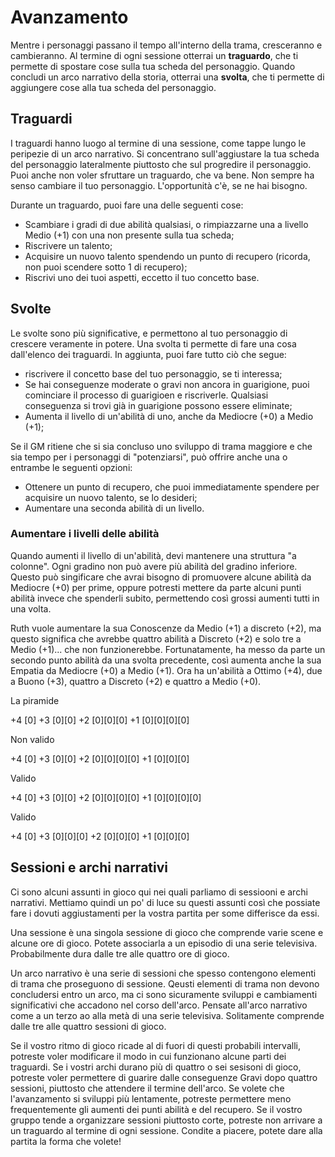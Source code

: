 # Avanzamento

Mentre i personaggi passano il tempo all'interno della trama, cresceranno e cambieranno. Al termine di ogni sessione otterrai un **traguardo**, che ti permette di spostare cose sulla tua scheda del personaggio. Quando concludi un arco narrativo della storia, otterrai una **svolta**, che ti permette di aggiungere cose alla tua scheda del personaggio.

## Traguardi

I traguardi hanno luogo al termine di una sessione, come tappe lungo le peripezie di un arco narrativo. Si concentrano sull'aggiustare la tua scheda del personaggio lateralmente piuttosto che sul progredire il personaggio. Puoi anche non voler sfruttare un traguardo, che va bene. Non sempre ha senso cambiare il tuo personaggio. L'opportunità c'è, se ne hai bisogno.

Durante un traguardo, puoi fare una delle seguenti cose:

* Scambiare i gradi di due abilità qualsiasi, o rimpiazzarne una a livello Medio (+1) con una non presente sulla tua scheda;
* Riscrivere un talento;
* Acquisire un nuovo talento spendendo un punto di recupero (ricorda, non puoi scendere sotto 1 di recupero);
* Riscrivi uno dei tuoi aspetti, eccetto il tuo concetto base.

## Svolte

Le svolte sono più significative, e permettono al tuo personaggio di crescere veramente in potere. Una svolta ti permette di fare una cosa dall'elenco dei traguardi. In aggiunta, puoi fare tutto ciò che segue:

* riscrivere il concetto base del tuo personaggio, se ti interessa;
* Se hai conseguenze moderate o gravi non ancora in guarigione, puoi cominciare il processo di guarigioen e riscriverle. Qualsiasi conseguenza si trovi già in guarigione possono essere eliminate;
* Aumenta il livello di un'abilità di uno, anche da Mediocre (+0) a Medio (+1);

Se il GM ritiene che si sia concluso uno sviluppo di trama maggiore e che sia tempo per i personaggi di "potenziarsi", può offrire anche una o entrambe le seguenti opzioni:

* Ottenere un punto di recupero, che puoi immediatamente spendere per acquisire un nuovo talento, se lo desideri;
* Aumentare una seconda abilità di un livello.

### Aumentare i livelli delle abilità

Quando aumenti il livello di un'abilità, devi mantenere una struttura "a colonne". Ogni gradino non può avere più abilità del gradino inferiore. Questo può singificare che avrai bisogno di promuovere alcune abilità da Mediocre (+0) per prime, oppure potresti mettere da parte alcuni punti abilità invece che spenderli subito, permettendo così grossi aumenti tutti in una volta.

Ruth vuole aumentare la sua Conoscenze da Medio (+1) a discreto (+2), ma questo significa che avrebbe quattro abilità a Discreto (+2) e solo tre a Medio (+1)... che non funzionerebbe. Fortunatamente, ha messo da parte un secondo punto abilità da una svolta precedente, così aumenta anche la sua Empatia da Mediocre (+0) a Medio (+1). Ora ha un'abilità a Ottimo (+4), due a Buono (+3), quattro a Discreto (+2) e quattro a Medio (+0).

La piramide

+4 [0]
+3 [0][0]
+2 [0][0][0]
+1 [0][0][0][0]

Non valido

+4 [0]
+3 [0][0]
+2 [0][0][0][0]
+1 [0][0][0]

Valido

+4 [0]
+3 [0][0]
+2 [0][0][0][0]
+1 [0][0][0][0]

Valido

+4 [0]
+3 [0][0][0]
+2 [0][0][0]
+1 [0][0][0]

## Sessioni e archi narrativi

Ci sono alcuni assunti in gioco qui nei quali parliamo di sessiooni e archi narrativi. Mettiamo quindi un po' di luce su questi assunti così che possiate fare i dovuti aggiustamenti per la vostra partita per some differisce da essi.

Una sessione è una singola sessione di gioco che comprende varie scene e alcune ore di gioco. Potete associarla a un episodio di una serie televisiva. Probabilmente dura dalle tre alle quattro ore di gioco.

Un arco narrativo è una serie di sessioni che spesso contengono elementi di trama che proseguono di sessione. Qeusti elementi di trama non devono concludersi entro un arco, ma ci sono sicuramente sviluppi e cambiamenti significativi che accadono nel corso dell'arco. Pensate all'arco narrativo come a un terzo ao alla metà di una serie televisiva. Solitamente comprende dalle tre alle quattro sessioni di gioco.

Se il vostro ritmo di gioco ricade al di fuori di questi probabili intervalli, potreste voler modificare il modo in cui funzionano alcune parti dei traguardi. Se i vostri archi durano più di quattro o sei sesisoni di gioco, potreste voler permettere di guarire dalle conseguenze Gravi dopo quattro sessioni, piuttosto che attendere il termine dell'arco. Se volete che l'avanzamento si sviluppi più lentamente, potreste permettere meno frequentemente gli aumenti dei punti abilità e del recupero. Se il vostro gruppo tende a organizzare sessioni piuttosto corte, potreste non arrivare a un traguardo al termine di ogni sessione. Condite a piacere, potete dare alla partita la forma che volete!